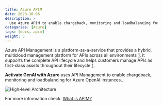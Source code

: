 ```yaml
---
title: Azure APIM 
date: 2023-10-06
description: >
  Use Azure APIM to enable chargeback, monitoring and loadbalancing for Azure OpenAI instances.
categories: [Azure]
tags: [docs, apim]
weight: 5
---
```


Azure API Management is a platform-as-a-service that provides a hybrid, multicloud management platform for APIs across all environments [1](https://learn.microsoft.com/en-us/azure/api-management/api-management-key-concepts). It supports the complete API lifecycle and helps customers manage APIs as first-class assets throughout their lifecycle [1](https://learn.microsoft.com/en-us/azure/api-management/api-management-key-concepts).

**Activate GenAI with Azure** uses API Management to enable chargeback, monitoring and loadbalancing for Azure OpenAI instances...

![High-level Architecture](/activate-genai/img/ActivateGenAI-HLD.png)

For more information check: [What is APIM?](https://learn.microsoft.com/en-us/azure/api-management/api-management-key-concepts)